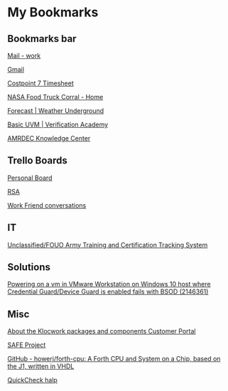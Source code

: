 My Bookmarks
============

Bookmarks bar
------------
[Mail - work](https://outlook.office365.com/owa/)

[Gmail](https://mail.google.com/mail/u/0/#inbox)

[Costpoint 7 Timesheet](https://archarithms-cp.costpointfoundations.com/cpweb/cploginform.htm?1490196521&1490196521")

[NASA Food Truck Corral - Home](https://www.facebook.com/NASA-Food-Truck-Corral-493247744194968/)

[Forecast | Weather Underground](https://www.wunderground.com/cgi-bin/findweather/getForecast?query=huntsville%2C+al)

[Basic UVM | Verification Academy](https://verificationacademy.com/courses/basic-uvm)

[AMRDEC Knowledge Center](https://iknowledgecenter.amrdec.army.mil/SitePages/Home.aspx)

Trello Boards
------------
[Personal Board ](https://trello.com/b/L8XGyB5N/personal-board)

[RSA ](https://trello.com/b/cI6na6z6/rsa)

[Work Friend conversations ](https://trello.com/b/556G4ysQ/work-friend-conversations)

IT
------------
[Unclassified/FOUO Army Training and Certification Tracking System](https://atc.us.army.mil/iastar/index.php)

Solutions
------------
[Powering on a vm in VMware Workstation on Windows 10 host where Credential Guard/Device Guard is enabled fails with BSOD (2146361)](https://kb.vmware.com/s/article/2146361")

Misc
------------
[About the Klocwork packages and components Customer Portal](https://support.roguewave.com/documentation/klocwork/en/11-x/abouttheklocworkpackagesandcomponents/#concept741)

[SAFE Project](http://www.crash-safe.org/docs/VerifiedIFC-POPL2014.html")

[GitHub - howerj/forth-cpu: A Forth CPU and System on a Chip, based on the J1, written in VHDL](https://github.com/howerj/forth-cpu)

[QuickCheck halp](https://deque.blog/2017/02/03/code-your-own-quickcheck/)
